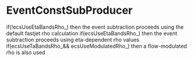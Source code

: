 # EventConstSubProducer
if(!ecsUseEtaBandsRho_) then the event subtraction proceeds using the default fastjet rho calculation
if(ecsUseEtaBandsRho_) then the event subtraction proceeds using eta-dependent rho values 
if(ecsUseTaBandsRho_&& ecsUseModulatedRho_) then a flow-modulated rho is also used

